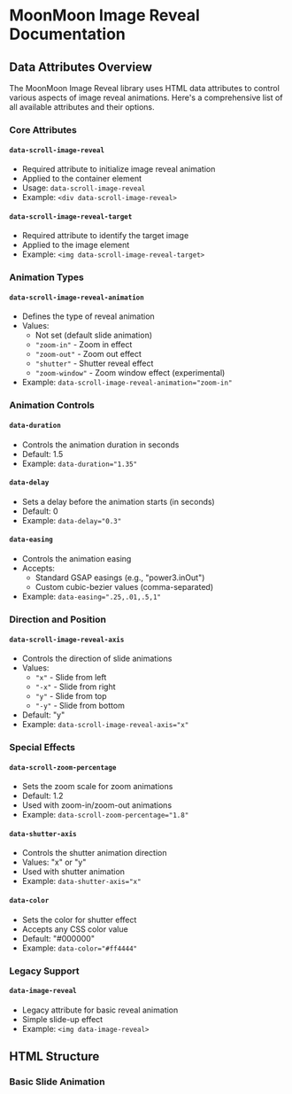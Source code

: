# MoonMoon Image Reveal Documentation

## Data Attributes Overview

The MoonMoon Image Reveal library uses HTML data attributes to control various aspects of image reveal animations. Here's a comprehensive list of all available attributes and their options.

### Core Attributes

#### `data-scroll-image-reveal`
- Required attribute to initialize image reveal animation
- Applied to the container element
- Usage: `data-scroll-image-reveal`
- Example: `<div data-scroll-image-reveal>`

#### `data-scroll-image-reveal-target`
- Required attribute to identify the target image
- Applied to the image element
- Example: `<img data-scroll-image-reveal-target>`

### Animation Types

#### `data-scroll-image-reveal-animation`
- Defines the type of reveal animation
- Values:
  - Not set (default slide animation)
  - `"zoom-in"` - Zoom in effect
  - `"zoom-out"` - Zoom out effect
  - `"shutter"` - Shutter reveal effect
  - `"zoom-window"` - Zoom window effect (experimental)
- Example: `data-scroll-image-reveal-animation="zoom-in"`

### Animation Controls

#### `data-duration`
- Controls the animation duration in seconds
- Default: 1.5
- Example: `data-duration="1.35"`

#### `data-delay`
- Sets a delay before the animation starts (in seconds)
- Default: 0
- Example: `data-delay="0.3"`

#### `data-easing`
- Controls the animation easing
- Accepts:
  - Standard GSAP easings (e.g., "power3.inOut")
  - Custom cubic-bezier values (comma-separated)
- Example: `data-easing=".25,.01,.5,1"`

### Direction and Position

#### `data-scroll-image-reveal-axis`
- Controls the direction of slide animations
- Values:
  - `"x"` - Slide from left
  - `"-x"` - Slide from right
  - `"y"` - Slide from top
  - `"-y"` - Slide from bottom
- Default: "y"
- Example: `data-scroll-image-reveal-axis="x"`

### Special Effects

#### `data-scroll-zoom-percentage`
- Sets the zoom scale for zoom animations
- Default: 1.2
- Used with zoom-in/zoom-out animations
- Example: `data-scroll-zoom-percentage="1.8"`

#### `data-shutter-axis`
- Controls the shutter animation direction
- Values: "x" or "y"
- Used with shutter animation
- Example: `data-shutter-axis="x"`

#### `data-color`
- Sets the color for shutter effect
- Accepts any CSS color value
- Default: "#000000"
- Example: `data-color="#ff4444"`

### Legacy Support

#### `data-image-reveal`
- Legacy attribute for basic reveal animation
- Simple slide-up effect
- Example: `<img data-image-reveal>`

## HTML Structure

### Basic Slide Animation 